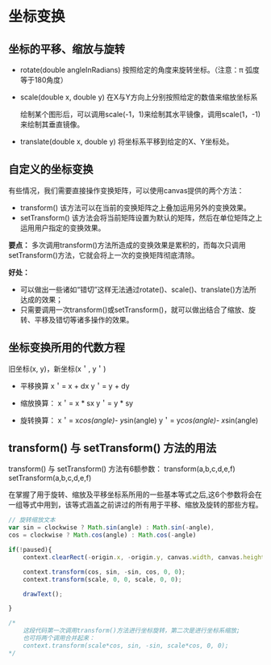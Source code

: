 # 坐标变换

## 坐标的平移、缩放与旋转
- rotate(double angleInRadians)
    按照给定的角度来旋转坐标。（注意：π 弧度等于180角度）
- scale(double x, double y)
    在X与Y方向上分别按照给定的数值来缩放坐标系

    绘制某个图形后，可以调用scale(-1，1)来绘制其水平镜像，调用scale(1，-1)来绘制其垂直镜像。

- translate(double x, double y) 
    将坐标系平移到给定的X、Y坐标处。

## 自定义的坐标变换
有些情况，我们需要直接操作变换矩阵，可以使用canvas提供的两个方法：
- transform() 
    该方法可以在当前的变换矩阵之上叠加运用另外的变换效果。
- setTransform()
    该方法会将当前矩阵设置为默认的矩阵，然后在单位矩阵之上运用用户指定的变换效果。

**要点：**
    多次调用transform()方法所造成的变换效果是累积的，而每次只调用setTransform()方法，它就会将上一次的变换矩阵彻底清除。

**好处：**
- 可以做出一些诸如“错切”这样无法通过rotate()、scale()、translate()方法所达成的效果；
- 只需要调用一次transform()或setTransform()，就可以做出结合了缩放、旋转、平移及错切等诸多操作的效果。



## 坐标变换所用的代数方程

旧坐标(x, y)，新坐标(x＇, y＇)

- 平移换算
    x＇= x + dx
    y＇= y + dy

- 缩放换算：
    x＇= x * sx
    y＇= y * sy

- 旋转换算：
    x＇= x*cos(angle)- y*sin(angle)
    y＇= y*cos(angle)- x*sin(angle)

## transform() 与 setTransform() 方法的用法

transform() 与 setTransform() 方法有6额参数：
transform(a,b,c,d,e,f) 
setTransform(a,b,c,d,e,f) 

在掌握了用于旋转、缩放及平移坐标系所用的一些基本等式之后,这6个参数将会在一组等式中用到，该等式涵盖之前讲过的所有用于平移、缩放及旋转的那些方程。

```js
// 旋转缩放文本
var sin = clockwise ? Math.sin(angle) : Math.sin(-angle),
cos = clockwise ? Math.cos(angle) : Math.cos(-angle)

if(!paused){
    context.clearRect(-origin.x, -origin.y, canvas.width, canvas.height);

    context.transform(cos, sin, -sin, cos, 0, 0);
    context.transform(scale, 0, 0, scale, 0, 0);

    drawText();

}

/*
    这段代码第一次调用transform()方法进行坐标旋转，第二次是进行坐标系缩放;
    也可将两个调用合并起来：
    context.transform(scale*cos, sin, -sin, scale*cos, 0, 0);  
*/
```